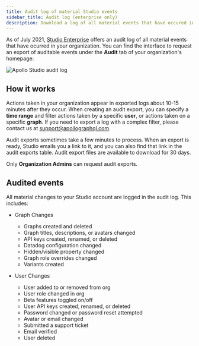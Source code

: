 ```yaml
---
title: Audit log of material Studio events
sidebar_title: Audit log (enterprise only)
description: Download a log of all material events that have occured in your account
---
```


As of July 2021, [Studio Enterprise](http://apollographql.com/pricing) offers an audit log of all material events that have ocurred in your organization. You can find the interface to request an export of auditable events under the **Audit** tab of your organization's homepage:

<img src="https://user-images.githubusercontent.com/5922187/127679934-e862077a-0ce0-4e3a-89db-ad9e621111ff.png" class="screenshot" alt="Apollo Studio audit log" />

## How it works

Actions taken in your organization appear in exported logs about 10-15 minutes after they occur. When creating an audit export, you can specify a **time range** and filter actions taken by a specific **user**, or actions taken on a specific **graph**. If you need to export a log with a complex filter, please contact us at [support@apollographql.com](mailto:support@apollographql.com).

Audit exports sometimes take a few minutes to process. When an export is ready, Studio emails you a link to it, and you can also find that link in the audit exports table. Audit export files are available to download for 30 days.

Only **Organization Admins** can request audit exports.

## Audited events

All material changes to your Studio account are logged in the audit log. This includes:
- Graph Changes
  - Graphs created and deleted
  - Graph titles, descriptions, or avatars changed
  - API keys created, renamed, or deleted
  - Datadog configuration changed
  - Hidden/visible property changed
  - Graph role overrides changed
  - Variants created

- User Changes
  - User added to or removed from org
  - User role changed in org
  - Beta features toggled on/off
  - User API keys created, renamed, or deleted
  - Password changed or password reset attempted
  - Avatar or email changed
  - Submitted a support ticket
  - Email verified
  - User deleted
